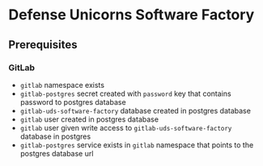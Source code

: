 # Defense Unicorns Software Factory

## Prerequisites

### GitLab

- `gitlab` namespace exists
- `gitlab-postgres` secret created with `password` key that contains password to postgres database
- `gitlab-uds-software-factory` database created in postgres database
- `gitlab` user created in postgres database
- `gitlab` user given write access to `gitlab-uds-software-factory` database in postgres
- `gitlab-postgres` service exists in `gitlab` namespace that points to the postgres database url